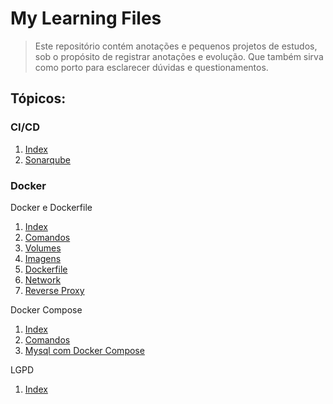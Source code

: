 # My Learning Files

> Este repositório contém anotações e pequenos projetos de estudos, sob o propósito de registrar anotações e evolução. Que também sirva como porto para esclarecer dúvidas e questionamentos.

## Tópicos:

### CI/CD

1. [Index](/ci-cd/readme.md)
2. [Sonarqube](/ci-cd/readme.md)

### Docker

<p>Docker e Dockerfile<p>

1. [Index](/curso-docker/docker/readme.md)
2. [Comandos](/curso-docker/docker/01.comandos.md)
3. [Volumes](/curso-docker/docker/02.volumes.md)
4. [Imagens](/curso-docker/docker/03.imagens.md)
5. [Dockerfile](/curso-docker/docker/04.dockerfile.md)
6. [Network](/curso-docker/docker/05.network.md)
7. [Reverse Proxy](/curso-docker/docker/06.reverse-proxy.md)

<p>Docker Compose<p>

1. [Index](/curso-docker/docker-compose/readme.md)
2. [Comandos](/curso-docker/docker-compose/01.comandos.md)
2. [Mysql com Docker Compose](/curso-docker/docker-compose/02.myqsl-com-docker-compose.md)

<p>LGPD<p>

1. [Index](/curso-docker/lgpd/readme.md)